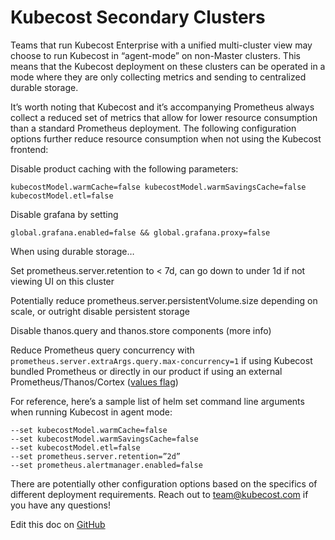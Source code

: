 Kubecost Secondary Clusters
===========================

Teams that run Kubecost Enterprise with a unified multi-cluster view may choose to run Kubecost in “agent-mode” on non-Master clusters. This means that the Kubecost deployment on these clusters can be operated in a mode where they are only collecting metrics and sending to centralized durable storage. 

It’s worth noting that Kubecost and it’s accompanying Prometheus always collect a reduced set of metrics that allow for lower resource consumption than a standard Prometheus deployment. The following configuration options further reduce resource consumption when not using the Kubecost frontend:

Disable product caching with the following parameters:

```
kubecostModel.warmCache=false kubecostModel.warmSavingsCache=false
kubecostModel.etl=false
```

Disable grafana by setting

```
global.grafana.enabled=false && global.grafana.proxy=false
```

When using durable storage…

Set prometheus.server.retention to < 7d, can go down to under 1d if not viewing UI on this cluster

Potentially reduce prometheus.server.persistentVolume.size depending on scale, or outright disable persistent storage

Disable thanos.query and thanos.store components (more info)

Reduce Prometheus query concurrency with  `prometheus.server.extraArgs.query.max-concurrency=1` if using Kubecost bundled Prometheus or directly in our product if using an external Prometheus/Thanos/Cortex ([values flag](https://github.com/kubecost/cost-analyzer-helm-chart/blob/19908983ed7c8d4ff1d3e62d98537a39ab61bbab/cost-analyzer/values.yaml#L99))


For reference, here’s a sample list of helm set command line arguments when running Kubecost in agent mode:

```
--set kubecostModel.warmCache=false 
--set kubecostModel.warmSavingsCache=false
--set kubecostModel.etl=false
--set prometheus.server.retention=”2d”
--set prometheus.alertmanager.enabled=false
```

There are potentially other configuration options based on the specifics of different deployment requirements. Reach out to team@kubecost.com if you have any questions!

Edit this doc on [GitHub](https://github.com/kubecost/docs/blob/main/secondary-clusters.md)


<!--- {"article":"4423256582551","section":"4402829033367","permissiongroup":"1500001277122"} --->
